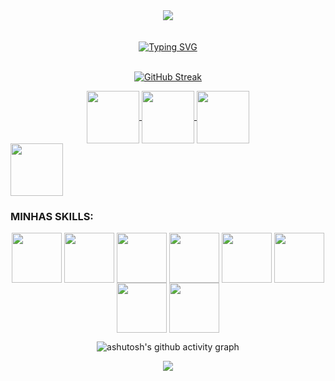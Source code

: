 <div align="center">
<img widht=100% botton=50px src="https://github.com/Orabonii/Orabonii/assets/70423924/1aa372eb-6af5-4e8c-a88b-ce778de2258e"/>
<br>
<br>
  
</div>
<br>
<div align="center">
<a href="https://git.io/typing-svg"><img src="https://readme-typing-svg.herokuapp.com?font=Reckoner&pause=1000&color=F70202&background=FFFFFF00&center=true&vCenter=true&random=false&width=435&lines=Bem+vindo+ao+meu+Github" alt="Typing SVG" /></a>
  </div>
<br>

<div align="center">

<a href="https://git.io/streak-stats"><img src="https://github-readme-streak-stats.herokuapp.com?user=Oraboni&theme=youtube-dark&locale=pt_BR&date_format=j%20M%5B%20Y%5D" alt="GitHub Streak" /></a>

</div>

<div align="center">
  <a href="https://www.instagram.com/kauaoraboni/" target="_blank">
    <img align="center" height="84" src="https://github.com/Orabonii/Orabonii/assets/70423924/c625430f-9395-4407-940f-b308c6f1a10f">
  </a>

  <a href="https://www.linkedin.com/in/kauã-oraboni-043591260/" target="_blank">
    <img align="center" height="84" src="https://github.com/Orabonii/Orabonii/assets/70423924/35e3f43b-45e1-44e5-ad22-978eede5d71d">
  </a>

  <a href="kauaoraboni85@gmail.com" target="_blank">
    <img align="center" height="84" src="https://github.com/Orabonii/Orabonii/assets/70423924/9b107268-c99c-4e99-a47d-c68a9d199d95">
  </a>

</div>
<img align="center" height="84" src="https://github.com/Orabonii/Orabonii/assets/70423924/12812876-691a-4f88-93e1-414d644aaccd">

### MINHAS SKILLS:
<div align="center">
  
<img align="center" height="80px" widht="80px" src="https://github.com/Orabonii/Orabonii/assets/70423924/b4f43a31-0847-4c93-a9fc-e62eea2b445e"/>
<img align="center" height="80px" widht="80px" src="https://github.com/Orabonii/Orabonii/assets/70423924/6d42c8ea-dd6d-4eaf-bd5f-de2d2da1aaae"/>
<img align="center" height="80px" widht="80px" src="https://github.com/Orabonii/Orabonii/assets/70423924/b334a873-985f-4fe4-bff1-fd8551f504c8"/>
<img align="center" height="80px" widht="80px" src="https://github.com/Orabonii/Orabonii/assets/70423924/9d60054b-19cb-4dcb-abbf-a0e299a4760a"/>
<img align="center" height="80px" widht="80px" src="https://github.com/Orabonii/Orabonii/assets/70423924/999b4269-d205-49d0-931b-103ba9f02178"/>
<img align="center" height="80px" widht="80px" src="https://github.com/Orabonii/Orabonii/assets/70423924/32a363e3-93f7-4d29-a392-972c43d2cd35"/>
<img align="center" height="80px" widht="80px" src="https://github.com/Orabonii/Orabonii/assets/70423924/910a1c48-217d-4895-a0c9-84955a4b2e91"/>
<img align="center" height="80px" widht="80px" src="https://github.com/Orabonii/Orabonii/assets/70423924/5a9abceb-f80d-4e8e-b568-c80eada660ce"/>

</div>
<div align="center">
  
![ashutosh's github activity graph](https://contribution.catsjuice.com/_/Orabonii?chart=3dbar&gap=0.6&scale=2&flatten=2&animation=wave&animation_duration=1&animation_delay=0.05&animation_amplitude=20&animation_frequency=0.5&animation_wave_center=10_0&format=svg&weeks=30&theme=red&dark=true)

</div>

<div align="center">
<img widht=100% botton=50px src="https://github.com/Orabonii/Orabonii/assets/70423924/02c7479c-37ee-4e87-b9df-b8423344d038"/>

</div>


